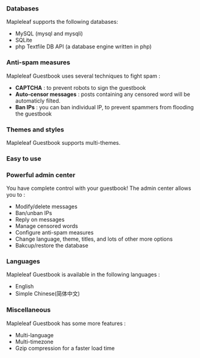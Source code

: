 ### Databases ###

Mapleleaf supports the following databases:
  * MySQL (mysql and mysqli)
  * SQLite
  * php Textfile DB API (a database engine written in php)

### Anti-spam measures ###

Mapleleaf Guestbook uses several techniques to fight spam :

  * **CAPTCHA** : to prevent robots to sign the guestbook
  * **Auto-censor messages** : posts containing any censored word will be automaticly filted.
  * **Ban IPs** : you can ban individual IP, to prevent spammers from flooding the guestbook

### Themes and styles ###

Mapleleaf Guestbook supports multi-themes.

### Easy to use ###




### Powerful admin center ###

You have complete control with your guestbook!
The admin center allows you to :

  * Modify/delete messages
  * Ban/unban IPs
  * Reply on messages
  * Manage censored words
  * Configure anti-spam measures
  * Change language, theme, titles, and lots of other more options
  * Bakcup/restore the database


### Languages ###

Mapleleaf Guestbook is available in the following languages :

  * English
  * Simple Chinese(简体中文)

### Miscellaneous ###
Mapleleaf Guestbook has some more features :

  * Multi-language
  * Multi-timezone
  * Gzip compression for a faster load time